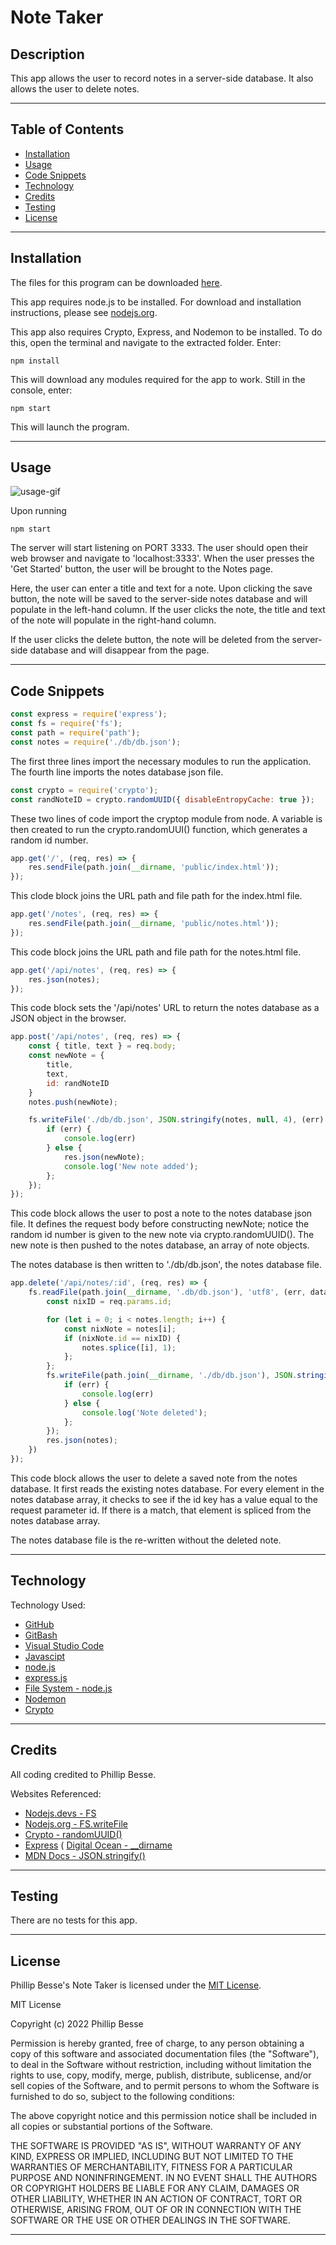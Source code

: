 # Note Taker

## Description

This app allows the user to record notes in a server-side database. It also allows the user to delete notes.

---

## Table of Contents

* [Installation](#installation)
* [Usage](#usage)
* [Code Snippets](#code-snippets)
* [Technology](#technology)
* [Credits](#credits)
* [Testing](#testing)
* [License](#license)

---

## Installation

The files for this program can be downloaded [here](https://github.com/pdbesse/Note-Taker/archive/refs/heads/main.zip). 

This app requires node.js to be installed. For download and installation instructions, please see [nodejs.org](https://nodejs.org/en/download/).

This app also requires Crypto, Express, and Nodemon to be installed. To do this, open the terminal and navigate to the extracted folder. Enter: 
```
npm install
```
This will download any modules required for the app to work. Still in the console, enter:
```
npm start
```
This will launch the program.

---

## Usage

![usage-gif](./assets/usage-gif.gif)

Upon running
```
npm start
``` 
The server will start listening on PORT 3333. The user should open their web browser and navigate to 'localhost:3333'. When the user presses the 'Get Started' button, the user will be brought to the Notes page.

Here, the user can enter a title and text for a note. Upon clicking the save button, the note will be saved to the server-side notes database and will populate in the left-hand column. If the user clicks the note, the title and text of the note will populate in the right-hand column.

If the user clicks the delete button, the note will be deleted from the server-side database and will disappear from the page.

---

## Code Snippets

```javascript
const express = require('express');
const fs = require('fs');
const path = require('path');
const notes = require('./db/db.json');
```

The first three lines import the necessary modules to run the application. The fourth line imports the notes database json file.

```javascript
const crypto = require('crypto');
const randNoteID = crypto.randomUUID({ disableEntropyCache: true });
```

These two lines of code import the cryptop module from node. A variable is then created to run the crypto.randomUUI() function, which generates a random id number.

```javascript
app.get('/', (req, res) => {
    res.sendFile(path.join(__dirname, 'public/index.html'));
});
```

This clode block joins the URL path and file path for the index.html file.

```javascript
app.get('/notes', (req, res) => {
    res.sendFile(path.join(__dirname, 'public/notes.html'));
});
```

This code block joins the URL path and file path for the notes.html file.

```javascript
app.get('/api/notes', (req, res) => {
    res.json(notes);
});
```

This code block sets the '/api/notes' URL to return the notes database as a JSON object in the browser.

```javascript
app.post('/api/notes', (req, res) => {
    const { title, text } = req.body;
    const newNote = {
        title,
        text,
        id: randNoteID
    }
    notes.push(newNote);

    fs.writeFile('./db/db.json', JSON.stringify(notes, null, 4), (err) => {
        if (err) {
            console.log(err)
        } else {
            res.json(newNote);
            console.log('New note added');
        };
    });
});
```

This code block allows the user to post a note to the notes database json file. It defines the request body before constructing newNote; notice the random id number is given to the new note via crypto.randomUUID(). The new note is then pushed to the notes database, an array of note objects.

The notes database is then written to './db/db.json', the notes database file.

```javascript
app.delete('/api/notes/:id', (req, res) => {
    fs.readFile(path.join(__dirname, '.db/db.json'), 'utf8', (err, data) => {
        const nixID = req.params.id;

        for (let i = 0; i < notes.length; i++) {
            const nixNote = notes[i];
            if (nixNote.id == nixID) {
                notes.splice([i], 1);
            };
        };
        fs.writeFile(path.join(__dirname, './db/db.json'), JSON.stringify(notes, null, 4), (err) => {
            if (err) {
                console.log(err)
            } else {
                console.log('Note deleted');
            };
        });
        res.json(notes);
    })
});
```

This code block allows the user to delete a saved note from the notes database. It first reads the existing notes database. For every element in the notes database array, it checks to see if the id key has a value equal to the request parameter id. If there is a match, that element is spliced from the notes database array.

The notes database file is the re-written without the deleted note.

---

## Technology

Technology Used:
* [GitHub](https://github.com/)
* [GitBash](https://gitforwindows.org/)
* [Visual Studio Code](https://code.visualstudio.com/)
* [Javascipt](https://www.javascript.com/)
* [node.js](https://nodejs.org/en/)
* [express.js](https://expressjs.com/)
* [File System - node.js](https://nodejs.org/api/fs.html)
* [Nodemon](https://www.npmjs.com/package/nodemon)
* [Crypto](https://nodejs.org/api/crypto.html)

---

## Credits

All coding credited to Phillip Besse.

Websites Referenced:
* [Nodejs.devs - FS](https://nodejs.dev/learn/the-nodejs-fs-module)
* [Nodejs.org - FS.writeFile](https://nodejs.org/dist/latest-v16.x/docs/api/fs.html#fswritefilefile-data-options-callback)
* [Crypto - randomUUID()](https://nodejs.org/api/crypto.html#cryptorandomuuidoptions)
* [Express](https://expressjs.com/)
( [Digital Ocean - __dirname](https://www.digitalocean.com/community/tutorials/nodejs-how-to-use__dirname)
* [MDN Docs - JSON.stringify()](https://developer.mozilla.org/en-US/docs/Web/JavaScript/Reference/Global_Objects/JSON/stringify)

---

## Testing

There are no tests for this app.

---

## License

Phillip Besse's Note Taker is licensed under the [MIT License](https://choosealicense.com/licenses/mit/).

MIT License

Copyright (c) 2022 Phillip Besse

Permission is hereby granted, free of charge, to any person obtaining a copy
of this software and associated documentation files (the "Software"), to deal
in the Software without restriction, including without limitation the rights
to use, copy, modify, merge, publish, distribute, sublicense, and/or sell
copies of the Software, and to permit persons to whom the Software is
furnished to do so, subject to the following conditions:

The above copyright notice and this permission notice shall be included in all
copies or substantial portions of the Software.

THE SOFTWARE IS PROVIDED "AS IS", WITHOUT WARRANTY OF ANY KIND, EXPRESS OR
IMPLIED, INCLUDING BUT NOT LIMITED TO THE WARRANTIES OF MERCHANTABILITY,
FITNESS FOR A PARTICULAR PURPOSE AND NONINFRINGEMENT. IN NO EVENT SHALL THE
AUTHORS OR COPYRIGHT HOLDERS BE LIABLE FOR ANY CLAIM, DAMAGES OR OTHER
LIABILITY, WHETHER IN AN ACTION OF CONTRACT, TORT OR OTHERWISE, ARISING FROM,
OUT OF OR IN CONNECTION WITH THE SOFTWARE OR THE USE OR OTHER DEALINGS IN THE
SOFTWARE.

---